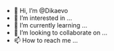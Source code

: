 - 👋 Hi, I’m @Dikaevo
- 👀 I’m interested in ...
- 🌱 I’m currently learning ...
- 💞️ I’m looking to collaborate on ...
- 📫 How to reach me ...

<!---
Dikaevo/Dikaevo is a ✨ special ✨ repository because its `README.md` (this file) appears on your GitHub profile.
You can click the Preview link to take a look at your changes.
--->
